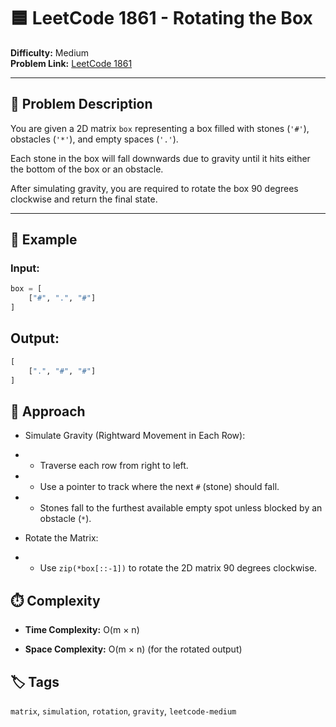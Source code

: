 # 🟦 LeetCode 1861 - Rotating the Box

**Difficulty:** Medium  
**Problem Link:** [LeetCode 1861](https://leetcode.com/problems/rotating-the-box)

---

## 📘 Problem Description

You are given a 2D matrix `box` representing a box filled with stones (`'#'`), obstacles (`'*'`), and empty spaces (`'.'`).

Each stone in the box will fall downwards due to gravity until it hits either the bottom of the box or an obstacle.

After simulating gravity, you are required to rotate the box 90 degrees clockwise and return the final state.

---

## 🧪 Example

### Input:
```python
box = [
    ["#", ".", "#"]
]
```

## Output:
```python
[
    [".", "#", "#"]
]
```

## 🚀 Approach
- Simulate Gravity (Rightward Movement in Each Row):

- - Traverse each row from right to left.

- - Use a pointer to track where the next `#` (stone) should fall.

- - Stones fall to the furthest available empty spot unless blocked by an obstacle (`*`).

- Rotate the Matrix:

- - Use `zip(*box[::-1])` to rotate the 2D matrix 90 degrees clockwise.

## ⏱️ Complexity
- **Time Complexity:** O(m × n)

- **Space Complexity:** O(m × n) (for the rotated output)

## 🏷️ Tags
`matrix`, `simulation`, `rotation`, `gravity`, `leetcode-medium`